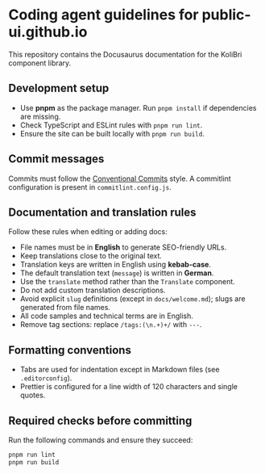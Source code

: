 # Coding agent guidelines for public-ui.github.io

This repository contains the Docusaurus documentation for the KoliBri component library.

## Development setup

- Use **pnpm** as the package manager. Run `pnpm install` if dependencies are missing.
- Check TypeScript and ESLint rules with `pnpm run lint`.
- Ensure the site can be built locally with `pnpm run build`.

## Commit messages

Commits must follow the [Conventional Commits](https://www.conventionalcommits.org) style. A commitlint configuration is present in `commitlint.config.js`.

## Documentation and translation rules

Follow these rules when editing or adding docs:

- File names must be in **English** to generate SEO-friendly URLs.
- Keep translations close to the original text.
- Translation keys are written in English using **kebab-case**.
- The default translation text (`message`) is written in **German**.
- Use the `translate` method rather than the `Translate` component.
- Do not add custom translation descriptions.
- Avoid explicit `slug` definitions (except in `docs/welcome.md`); slugs are generated from file names.
- All code samples and technical terms are in English.
- Remove tag sections: replace `/tags:(\n.+)+/` with `---`.

## Formatting conventions

- Tabs are used for indentation except in Markdown files (see `.editorconfig`).
- Prettier is configured for a line width of 120 characters and single quotes.

## Required checks before committing

Run the following commands and ensure they succeed:

```bash
pnpm run lint
pnpm run build
```

